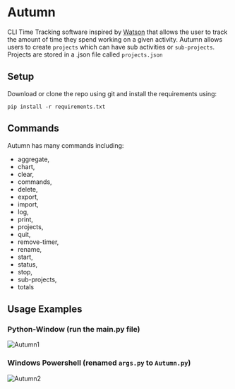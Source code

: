 # Autumn
CLI Time Tracking software inspired by [Watson](https://github.com/TailorDev/Watson) that allows the user to track the amount of time they spend working on a given activity. 
Autumn allows users to create `projects` which can have sub activities or `sub-projects`.
Projects are stored in a .json file called `projects.json`

## Setup
Download or clone the repo using git and install the requirements using:

`pip install -r requirements.txt`

## Commands
Autumn has many commands including:
* aggregate,
* chart,
* clear,
* commands,
* delete,
* export,
* import,
* log,
* print,
* projects,
* quit,
* remove-timer,
* rename,
* start,
* status,
* stop,
* sub-projects,
* totals

## Usage Examples
### Python-Window (run the main.py file)

![Autumn1](https://user-images.githubusercontent.com/63872314/172470869-4e3a9c30-439a-4b1e-818d-04b774c93ca2.gif)

### Windows Powershell (renamed `args.py` to `Autumn.py`)

![Autumn2](https://user-images.githubusercontent.com/63872314/172476433-4be3a8d3-c3ef-4a17-b490-2cc1e1a56abb.gif)

